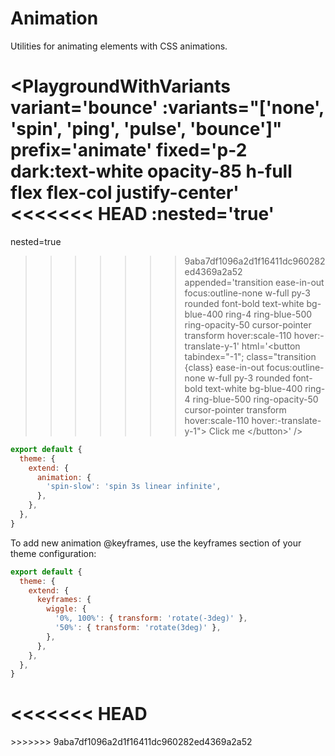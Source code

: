 # Animation

Utilities for animating elements with CSS animations.

<PlaygroundWithVariants
  variant='bounce'
  :variants="['none', 'spin', 'ping', 'pulse', 'bounce']"
  prefix='animate'
  fixed='p-2 dark:text-white opacity-85 h-full flex flex-col justify-center'
<<<<<<< HEAD
  :nested='true'
=======
  nested=true
>>>>>>> 9aba7df1096a2d1f16411dc960282ed4369a2a52
  appended='transition ease-in-out focus:outline-none w-full py-3 rounded font-bold text-white bg-blue-400 ring-4 ring-blue-500 ring-opacity-50 cursor-pointer transform hover:scale-110 hover:-translate-y-1'
  html='&lt;button tabindex="-1"; class="transition {class} ease-in-out focus:outline-none w-full py-3 rounded font-bold text-white bg-blue-400 ring-4 ring-blue-500 ring-opacity-50 cursor-pointer transform hover:scale-110 hover:-translate-y-1"&gt;
    Click me
  &lt;/button&gt;'
/>

<Customizing>

```js windi.config.js
export default {
  theme: {
    extend: {
      animation: {
        'spin-slow': 'spin 3s linear infinite',
      },
    },
  },
}
```

To add new animation @keyframes, use the keyframes section of your theme configuration:

```js windi.config.js
export default {
  theme: {
    extend: {
      keyframes: {
        wiggle: {
          '0%, 100%': { transform: 'rotate(-3deg)' },
          '50%': { transform: 'rotate(3deg)' },
        },
      },
    },
  },
}
```

<<<<<<< HEAD
</Customizing>
=======
</Customizing>
>>>>>>> 9aba7df1096a2d1f16411dc960282ed4369a2a52
